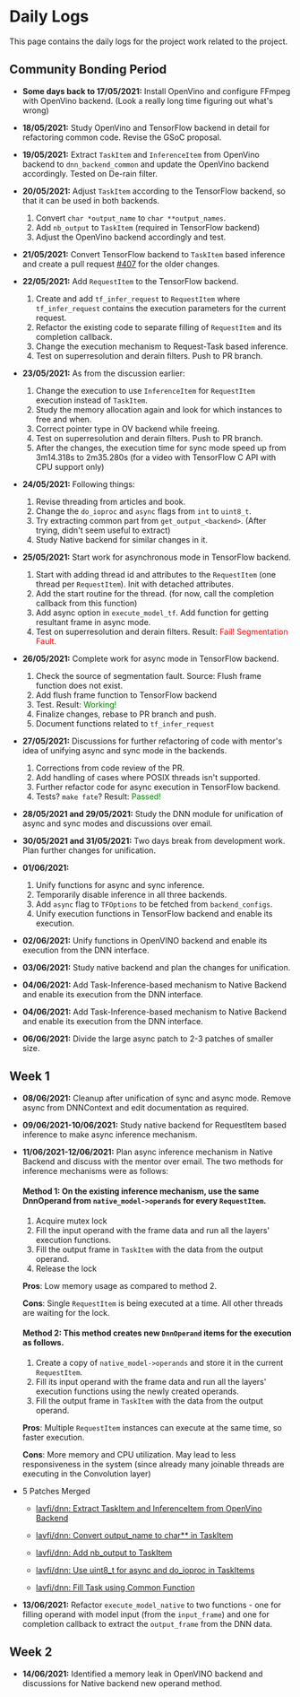 # Daily Logs

This page contains the daily logs for the project work related to the project.

## Community Bonding Period

- **Some days back to 17/05/2021:** Install OpenVino and configure FFmpeg with OpenVino backend. (Look a really long time figuring out what's wrong)
- **18/05/2021:** Study OpenVino and TensorFlow backend in detail for refactoring common code. Revise the GSoC proposal.
- **19/05/2021:** Extract `TaskItem` and `InferenceItem` from OpenVino backend to `dnn_backend_common` and update the OpenVino backend accordingly. Tested on De-rain filter.
- **20/05/2021:** Adjust `TaskItem` according to the TensorFlow backend, so that it can be used in both backends.

  1. Convert `char *output_name` to `char **output_names`.
  2. Add `nb_output` to `TaskItem` (required in TensorFlow backend)
  3. Adjust the OpenVino backend accordingly and test.

- **21/05/2021:** Convert TensorFlow backend to `TaskItem` based inference and create a pull request [#407](https://github.com/intel-media-ci/ffmpeg/pull/407/) for the older changes.

- **22/05/2021:** Add `RequestItem` to the TensorFlow backend.

  1. Create and add `tf_infer_request` to `RequestItem` where `tf_infer_request` contains the execution parameters for the current request.
  2. Refactor the existing code to separate filling of `RequestItem` and its completion callback.
  3. Change the execution mechanism to Request-Task based inference.
  4. Test on superresolution and derain filters. Push to PR branch.

- **23/05/2021:** As from the discussion earlier:

  1. Change the execution to use `InferenceItem` for `RequestItem` execution instead of `TaskItem`.
  2. Study the memory allocation again and look for which instances to free and when.
  3. Correct pointer type in OV backend while freeing.
  4. Test on superresolution and derain filters. Push to PR branch.
  5. After the changes, the execution time for sync mode speed up from 3m14.318s to 2m35.280s (for a video with TensorFlow C API with CPU support only)

- **24/05/2021:** Following things:

  1. Revise threading from articles and book.
  2. Change the `do_ioproc` and `async` flags from `int` to `uint8_t`.
  3. Try extracting common part from `get_output_<backend>`. (After trying, didn't seem useful to extract)
  4. Study Native backend for similar changes in it.

- **25/05/2021:** Start work for asynchronous mode in TensorFlow backend.

  1. Start with adding thread id and attributes to the `RequestItem` (one thread per `RequestItem`). Init with detached attributes.
  2. Add the start routine for the thread. (for now, call the completion callback from this function)
  3. Add async option in `execute_model_tf`. Add function for getting resultant frame in async mode.
  4. Test on superresolution and derain filters. Result: <span style="color:red">Fail! Segmentation Fault.</span>

- **26/05/2021:** Complete work for async mode in TensorFlow backend.

  1. Check the source of segmentation fault. Source: Flush frame function does not exist.
  2. Add flush frame function to TensorFlow backend
  3. Test. Result: <span style="color:green">Working!</span>
  4. Finalize changes, rebase to PR branch and push.
  5. Document functions related to `tf_infer_request`

- **27/05/2021:** Discussions for further refactoring of code with mentor's idea of unifying async and sync mode in the backends.

  1. Corrections from code review of the PR.
  2. Add handling of cases where POSIX threads isn't supported.
  3. Further refactor code for async execution in TensorFlow backend.
  4. Tests? `make fate`? Result: <span style="color:green">Passed!</span>

- **28/05/2021 and 29/05/2021:** Study the DNN module for unification of async and sync modes and discussions over email.

- **30/05/2021 and 31/05/2021:** Two days break from development work. Plan further changes for unification.

- **01/06/2021:**

  1. Unify functions for async and sync inference.
  2. Temporarily disable inference in all three backends.
  3. Add `async` flag to `TFOptions` to be fetched from `backend_configs`.
  4. Unify execution functions in TensorFlow backend and enable its execution.

- **02/06/2021:** Unify functions in OpenVINO backend and enable its execution from the DNN interface.

- **03/06/2021:** Study native backend and plan the changes for unification.

- **04/06/2021:** Add Task-Inference-based mechanism to Native Backend and enable its execution from the DNN interface.

- **04/06/2021:** Add Task-Inference-based mechanism to Native Backend and enable its execution from the DNN interface.

- **06/06/2021:** Divide the large async patch to 2-3 patches of smaller size.

## Week 1

- **08/06/2021:** Cleanup after unification of sync and async mode. Remove async from DNNContext and edit documentation as required.

- **09/06/2021-10/06/2021:** Study native backend for RequestItem based inference to make async inference mechanism.

- **11/06/2021-12/06/2021:** Plan async inference mechanism in Native Backend and discuss with the mentor over email. The two methods for inference mechanisms were as follows:

  #### **Method 1**: On the existing inference mechanism, use the same DnnOperand from `native_model->operands` for every `RequestItem`.

  1. Acquire mutex lock
  2. Fill the input operand with the frame data and run all the layers' execution functions.
  3. Fill the output frame in `TaskItem` with the data from the output operand.
  4. Release the lock

  **Pros**: Low memory usage as compared to method 2.

  **Cons**: Single `RequestItem` is being executed at a time. All other threads are waiting for the lock.

  #### **Method 2**: This method creates new `DnnOperand` items for the execution as follows.

  1. Create a copy of `native_model->operands` and store it in the current `RequestItem`.
  2. Fill its input operand with the frame data and run all the layers' execution functions using the newly created operands.
  3. Fill the output frame in `TaskItem` with the data from the output operand.

  **Pros**: Multiple `RequestItem` instances can execute at the same time, so faster execution.

  **Cons**: More memory and CPU utilization. May lead to less responsiveness in the system (since already many joinable threads are executing in the Convolution layer)

- 5 Patches Merged

  - [lavfi/dnn: Extract TaskItem and InferenceItem from OpenVino Backend](https://git.ffmpeg.org/gitweb/ffmpeg.git/commit/f5ab8905fddee7a772998058e8cf18f93649fc5a)

  - [lavfi/dnn: Convert output_name to char\*\* in TaskItem](https://git.ffmpeg.org/gitweb/ffmpeg.git/commit/446b4f77c106add0f6db4c0ffad1642d0920d6aa)

  - [lavfi/dnn: Add nb_output to TaskItem](https://git.ffmpeg.org/gitweb/ffmpeg.git/commit/9675ebbb91891c826eeef065fd8a87d732f73ed0)

  - [lavfi/dnn: Use uint8_t for async and do_ioproc in TaskItems](https://git.ffmpeg.org/gitweb/ffmpeg.git/commit/6b961f74096aff114d32480670943ce4d6d66826)

  - [lavfi/dnn: Fill Task using Common Function](https://git.ffmpeg.org/gitweb/ffmpeg.git/commit/55092358189b98682d133c7b05bfcbb7ab6c750f)

- **13/06/2021:** Refactor `execute_model_native` to two functions - one for filling operand with model input (from the `input_frame`) and one for completion callback to extract the `output_frame` from the DNN data.

## Week 2

- **14/06/2021:** Identified a memory leak in OpenVINO backend and discussions for Native backend new operand method.
